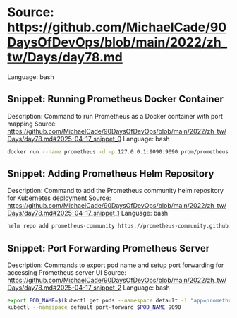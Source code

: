 # Source: https://github.com/MichaelCade/90DaysOfDevOps/blob/main/2022/zh_tw/Days/day78.md
Language: bash

## Snippet: Running Prometheus Docker Container
Description: Command to run Prometheus as a Docker container with port mapping
Source: https://github.com/MichaelCade/90DaysOfDevOps/blob/main/2022/zh_tw/Days/day78.md#2025-04-17_snippet_0
Language: bash

```bash
docker run --name prometheus -d -p 127.0.0.1:9090:9090 prom/prometheus
```

## Snippet: Adding Prometheus Helm Repository
Description: Command to add the Prometheus community helm repository for Kubernetes deployment
Source: https://github.com/MichaelCade/90DaysOfDevOps/blob/main/2022/zh_tw/Days/day78.md#2025-04-17_snippet_1
Language: bash

```bash
helm repo add prometheus-community https://prometheus-community.github.io/helm-charts
```

## Snippet: Port Forwarding Prometheus Server
Description: Commands to export pod name and setup port forwarding for accessing Prometheus server UI
Source: https://github.com/MichaelCade/90DaysOfDevOps/blob/main/2022/zh_tw/Days/day78.md#2025-04-17_snippet_2
Language: bash

```bash
export POD_NAME=$(kubectl get pods --namespace default -l "app=prometheus,component=server" -o jsonpath="{.items[0].metadata.name}")
kubectl --namespace default port-forward $POD_NAME 9090
```
